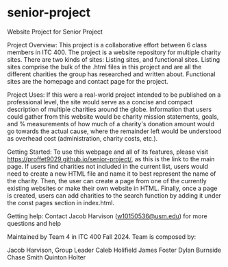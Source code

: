# senior-project
Website Project for Senior Project 


Project Overview: This project is a collaborative effort between 6 class members in ITC 400. The project is a website repository for multiple charity sites. There are two kinds of sites: Listing sites, and functional sites. Listing sites comprise the bulk of the .html files in this project and are all the different charities the group has researched and written about. Functional sites are the homepage and contact page for the project. 

Project Uses: If this were a real-world project intended to be published on a professional level, the site would serve as a concise and compact description of multiple charities around the globe. Information that users could gather from this website would be charity mission statements, goals, and % measurements of how much of a charity's donation amount would go towards the actual cause, where the remainder left would be understood as overhead cost (administration, charity costs, etc.). 

Getting Started: To use this webpage and all of its features, please visit https://proffet9029.github.io/senior-project/, as this is the link to the main page. If users find charities not included in the current list, users would need to create a new HTML file and name it to best represent the name of the charity. Then, the user can create a page from one of the currently existing websites or make their own website in HTML. Finally, once a page is created, users can add charities to the search function by adding it under the const pages section in index.html. 

Getting help: Contact Jacob Harvison (w10150536@usm.edu) for more questions and help

Maintained by Team 4 in ITC 400 Fall 2024. 
Team is composed by:

Jacob Harvison, Group Leader
Caleb Holifield
James Foster
Dylan Burnside
Chase Smith
Quinton Holter
